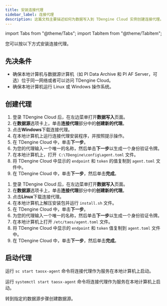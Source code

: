 ```yaml
---
title: 安装连接代理
sidebar_label: 连接代理
description: 这篇文档主要描述如何为数据写入到 TDengine Cloud 实例创建连接代理。
---
```


import Tabs from "@theme/Tabs";
import TabItem from "@theme/TabItem";

您可以按以下方式安装连接代理。

## 先决条件

- 确保本地计算机与数据源计算机（如 PI Data Archive 和 PI AF Server，可选）位于同一网络或者可以访问 TDengine Cloud。
- 确保本地计算机运行 Linux 或 Windows 操作系统。

## 创建代理

<Tabs>
<TabItem label="Windows" value="windowsagent">

1. 登录 TDengine Cloud 后，在左边菜单打开**数据写入**页面。
2. 在**数据源**选项卡上，单击**连接代理**部分中的**创建新的代理**。
3. 点击**Windows**下载连接代理。
4. 在本地计算机上运行连接代理安装程序，并按照提示操作。
5. 在 TDengine Cloud 中，单击**下一步**。
6. 为您的代理输入一个唯一的名称，然后单击**下一步**以生成一个身份验证令牌。
7. 在本地计算机上，打开` C:\TDengine\config\agent.toml` 文件。
8. 将 TDengine Cloud 中显示的 `endpoint` 和 `token` 的值复制到 `agent.toml` 文件中。
9. 在 TDengine Cloud 中，单击**下一步**，然后单击**完成**。

</TabItem>
<TabItem label="Linux" value="linuxagent">

1. 登录 TDengine Cloud 后，在左边菜单打开**数据写入**页面。
2. 在**数据源**选项卡上，单击**连接代理**部分中的**创建新的代理**。
3. 点击**Linux**下载连接代理。
4. 在本地计算机上解压安装包并运行 `install.sh` 文件。
5. 在 TDengine Cloud 中，单击**下一步**。
6. 为您的代理输入一个唯一的名称，然后单击**下一步**以生成一个身份验证令牌。
7. 在本地计算机上打开 `/etc/taos/agent.toml` 文件。
8. 将 TDengine Cloud 中显示的 `endpoint` 和 `token` 值复制到 `agent.toml` 文件中。
9. 在 TDengine Cloud 中，单击**下一步**，然后单击**完成**。

</TabItem>
</Tabs>

## 启动代理

<Tabs>
<TabItem label="Windows" value="windowsnext">

运行 `sc start taosx-agent` 命令将连接代理作为服务在本地计算机上启动。

</TabItem>

<TabItem label="Linux" value="linuxnext">

运行 `systemctl start taosx-agent` 命令将连接代理作为服务在本地计算机上启动。

</TabItem>

</Tabs>

转到指定的数据源步骤创建数据源。
